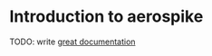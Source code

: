 # Introduction to aerospike

TODO: write [great documentation](https://jacobian.org/writing/what-to-write/)
